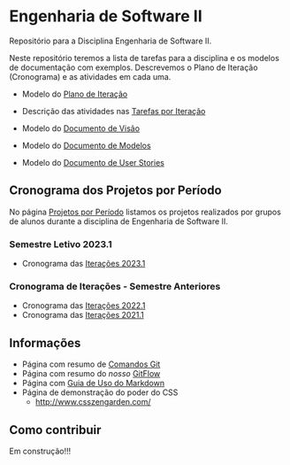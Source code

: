 # Engenharia de Software II

Repositório para a Disciplina Engenharia de Software II.

Neste repositório teremos a lista de tarefas para a disciplina e os modelos de documentação com exemplos. Descrevemos o Plano de Iteração (Cronograma) e as atividades em cada uma.

* Modelo do [Plano de Iteração](docs/doc-iteracao.md)
* Descrição das atividades nas [Tarefas por Iteração](docs/doc-tarefas.md)

* Modelo do [Documento de Visão](docs/doc-visao.md)
* Modelo do [Documento de Modelos](docs/doc-modelos.md)
* Modelo do [Documento de User Stories](docs/doc-userstories.md)

## Cronograma dos Projetos por Período

No página [Projetos por Período](projetos/README.md) listamos os projetos realizados por grupos de alunos durante a disciplina de Engenharia de Software II.

### Semestre Letivo 2023.1
* Cronograma das [Iterações 2023.1](projetos/20231/cronograma.md)

### Cronograma de Iterações - Semestre Anteriores
* Cronograma das [Iterações 2022.1](projetos/20221/cronograma.md)
* Cronograma das [Iterações 2021.1](projetos/20211/iteracao.md)

## Informações

* Página com resumo de [Comandos Git](docs/github.md)
* Página com resumo do _nosso_ [GitFlow](docs/doc-gitflow.md)
* Página com [Guia de Uso do Markdown](https://docs.pipz.com/central-de-ajuda/learning-center/guia-basico-de-markdown)
* Página de demonstração do poder do CSS
  * http://www.csszengarden.com/

## Como contribuir

Em construção!!!
